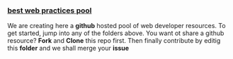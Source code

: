 ### [best web practices pool]()

We are creating here a **github** hosted pool of web developer resources. To get started, jump into any of the folders above.
You want ot share a github resource? **Fork** and **Clone** this repo first. Then finally contribute by editig this **folder** and we shall merge your **issue**
